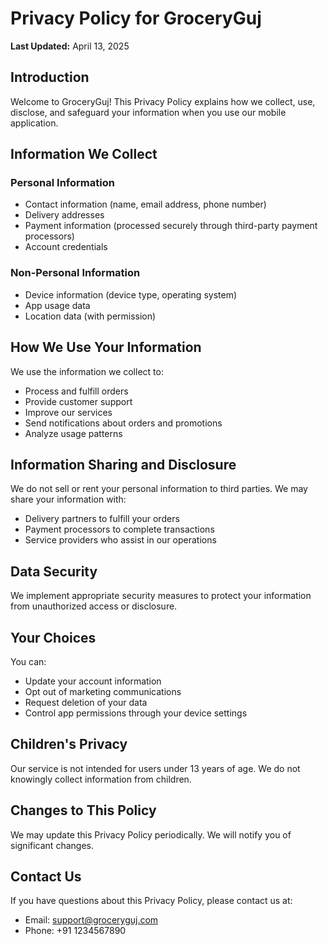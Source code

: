 # Privacy Policy for GroceryGuj

**Last Updated:** April 13, 2025

## Introduction

Welcome to GroceryGuj! This Privacy Policy explains how we collect, use, disclose, and safeguard your information when you use our mobile application.

## Information We Collect

### Personal Information
- Contact information (name, email address, phone number)
- Delivery addresses
- Payment information (processed securely through third-party payment processors)
- Account credentials

### Non-Personal Information
- Device information (device type, operating system)
- App usage data
- Location data (with permission)

## How We Use Your Information

We use the information we collect to:
- Process and fulfill orders
- Provide customer support
- Improve our services
- Send notifications about orders and promotions
- Analyze usage patterns

## Information Sharing and Disclosure

We do not sell or rent your personal information to third parties. We may share your information with:
- Delivery partners to fulfill your orders
- Payment processors to complete transactions
- Service providers who assist in our operations

## Data Security

We implement appropriate security measures to protect your information from unauthorized access or disclosure.

## Your Choices

You can:
- Update your account information
- Opt out of marketing communications
- Request deletion of your data
- Control app permissions through your device settings

## Children's Privacy

Our service is not intended for users under 13 years of age. We do not knowingly collect information from children.

## Changes to This Policy

We may update this Privacy Policy periodically. We will notify you of significant changes.

## Contact Us

If you have questions about this Privacy Policy, please contact us at:
- Email: support@groceryguj.com
- Phone: +91 1234567890
